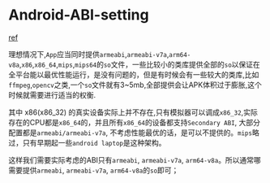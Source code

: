 # Android-ABI-setting

[ref](https://developer.android.com/ndk/guides/abis.html)


理想情况下,`App`应当同时提供`armeabi`,`armeabi-v7a`,`arm64-v8a`,`x86`,`x86_64`,`mips`,`mips64`的`so`文件，一些比较小的类库提供全部的`so`以保证在全平台能以最优性能运行，是没有问题的，但是有时候会有一些较大的类库,比如`ffmpeg`,`opencv`之类,一个`so`文件就有3~5mb,全部提供会让APK体积过于膨胀,这个时候就需要进行适当的权衡.

其中 x86(x86_32) 的真实设备实际上并不存在,只有模拟器可以调成`x86_32`,实际存在的CPU都是`x86_64`的，并且所有`x86_64`的设备都支持`Secondary ABI`, 大部分配置都是`armeabi/armeabi-v7a`, 不考虑性能最优的话，是可以不提供的。`mips`略过，只有早期起一些`android laptop`是这种架构。

这样我们需要实际考虑的ABI只有`armeabi`, `armeabi-v7a`, `arm64-v8a`。所以通常哪需要提供`armeabi`, `armeabi-v7a`, `arm64-v8a`的`so`即可；
